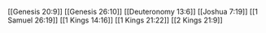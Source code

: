 [[Genesis 20:9]]
[[Genesis 26:10]]
[[Deuteronomy 13:6]]
[[Joshua 7:19]]
[[1 Samuel 26:19]]
[[1 Kings 14:16]]
[[1 Kings 21:22]]
[[2 Kings 21:9]]
